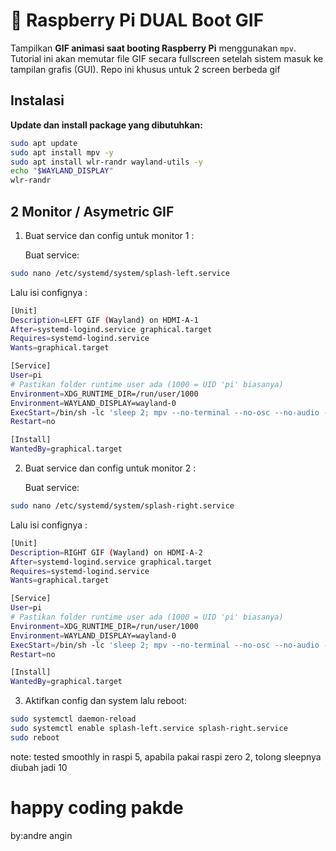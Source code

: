 # 🐍 Raspberry Pi DUAL Boot GIF 

Tampilkan **GIF animasi saat booting Raspberry Pi** menggunakan `mpv`. Tutorial ini akan memutar file GIF secara fullscreen setelah sistem masuk ke tampilan grafis (GUI). Repo ini khusus untuk 2 screen berbeda gif

## Instalasi

**Update dan install package yang dibutuhkan:**

```bash
sudo apt update
sudo apt install mpv -y
sudo apt install wlr-randr wayland-utils -y
echo "$WAYLAND_DISPLAY" 
wlr-randr

```
## 2 Monitor / Asymetric GIF
1. Buat service dan config untuk monitor 1 :
   
   Buat service:
```bash
sudo nano /etc/systemd/system/splash-left.service
```
  Lalu isi confignya :
  
```bash
[Unit]
Description=LEFT GIF (Wayland) on HDMI-A-1
After=systemd-logind.service graphical.target
Requires=systemd-logind.service
Wants=graphical.target

[Service]
User=pi
# Pastikan folder runtime user ada (1000 = UID 'pi' biasanya)
Environment=XDG_RUNTIME_DIR=/run/user/1000
Environment=WAYLAND_DISPLAY=wayland-0
ExecStart=/bin/sh -lc 'sleep 2; mpv --no-terminal --no-osc --no-audio --fs --fs-screen-name=HDMI-A-1 --loop-file=inf --really-quiet /boot/firmware/left.gif'
Restart=no

[Install]
WantedBy=graphical.target
```
2. Buat service dan config untuk monitor 2 :
   
   Buat service:
```bash
sudo nano /etc/systemd/system/splash-right.service
```
  Lalu isi confignya :
```bash
[Unit]
Description=RIGHT GIF (Wayland) on HDMI-A-2
After=systemd-logind.service graphical.target
Requires=systemd-logind.service
Wants=graphical.target

[Service]
User=pi
# Pastikan folder runtime user ada (1000 = UID 'pi' biasanya)
Environment=XDG_RUNTIME_DIR=/run/user/1000
Environment=WAYLAND_DISPLAY=wayland-0
ExecStart=/bin/sh -lc 'sleep 2; mpv --no-terminal --no-osc --no-audio --fs --fs-screen-name=HDMI-A-2 --loop-file=inf --really-quiet /boot/firmware/right.gif'
Restart=no

[Install]
WantedBy=graphical.target

```
3. Aktifkan config dan system lalu reboot:
```bash
sudo systemctl daemon-reload
sudo systemctl enable splash-left.service splash-right.service
sudo reboot
```

note: tested smoothly in raspi 5, apabila pakai raspi zero 2, tolong sleepnya diubah jadi 10


# happy coding pakde

by:andre angin







